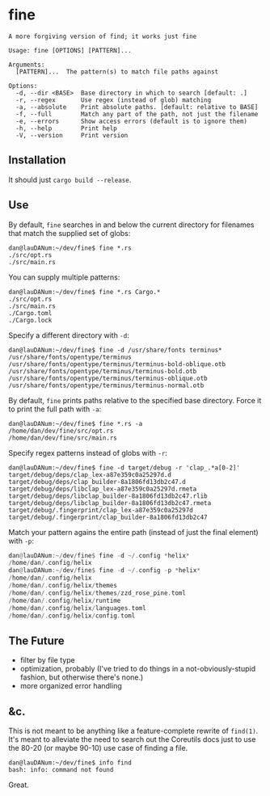 # fine

```text
A more forgiving version of find; it works just fine

Usage: fine [OPTIONS] [PATTERN]...

Arguments:
  [PATTERN]...  The pattern(s) to match file paths against

Options:
  -d, --dir <BASE>  Base directory in which to search [default: .]
  -r, --regex       Use regex (instead of glob) matching
  -a, --absolute    Print absolute paths. [default: relative to BASE]
  -f, --full        Match any part of the path, not just the filename
  -e, --errors      Show access errors (default is to ignore them)
  -h, --help        Print help
  -V, --version     Print version
```

## Installation

It should just `cargo build --release`.

## Use

By default, `fine` searches in and below the current directory for filenames
that match the supplied set of globs:

```text
dan@lauDANum:~/dev/fine$ fine *.rs
./src/opt.rs
./src/main.rs
```

You can supply multiple patterns:

```text
dan@lauDANum:~/dev/fine$ fine *.rs Cargo.*
./src/opt.rs
./src/main.rs
./Cargo.toml
./Cargo.lock
```

Specify a different directory with `-d`:

```text
dan@lauDANum:~/dev/fine$ fine -d /usr/share/fonts terminus*
/usr/share/fonts/opentype/terminus
/usr/share/fonts/opentype/terminus/terminus-bold-oblique.otb
/usr/share/fonts/opentype/terminus/terminus-bold.otb
/usr/share/fonts/opentype/terminus/terminus-oblique.otb
/usr/share/fonts/opentype/terminus/terminus-normal.otb
```

By default, `fine` prints paths relative to the specified base directory.
Force it to print the full path with `-a`:

```text
dan@lauDANum:~/dev/fine$ fine *.rs -a
/home/dan/dev/fine/src/opt.rs
/home/dan/dev/fine/src/main.rs
```

Specify regex patterns instead of globs with `-r`:

```text
dan@lauDANum:~/dev/fine$ fine -d target/debug -r 'clap_.*a[0-2]'
target/debug/deps/clap_lex-a87e359c0a25297d.d
target/debug/deps/clap_builder-8a1806fd13db2c47.d
target/debug/deps/libclap_lex-a87e359c0a25297d.rmeta
target/debug/deps/libclap_builder-8a1806fd13db2c47.rlib
target/debug/deps/libclap_builder-8a1806fd13db2c47.rmeta
target/debug/.fingerprint/clap_lex-a87e359c0a25297d
target/debug/.fingerprint/clap_builder-8a1806fd13db2c47
```

Match your pattern agains the entire path (instead of just the final
element) with `-p`:

```rust
dan@lauDANum:~/dev/fine$ fine -d ~/.config *helix*
/home/dan/.config/helix
dan@lauDANum:~/dev/fine$ fine -d ~/.config -p *helix*
/home/dan/.config/helix
/home/dan/.config/helix/themes
/home/dan/.config/helix/themes/zzd_rose_pine.toml
/home/dan/.config/helix/runtime
/home/dan/.config/helix/languages.toml
/home/dan/.config/helix/config.toml
```

## The Future

  * filter by file type
  * optimization, probably (I've tried to do things in a
    not-obviously-stupid fashion, but otherwise there's none.)
  * more organized error handling

## &c.

This is not meant to be anything like a feature-complete rewrite
of `find(1)`. It's meant to alleviate the need to search out the
Coreutils docs just to use the 80-20 (or maybe 90-10) use case of
finding a file.

```text
dan@lauDANum:~/dev/fine$ info find
bash: info: command not found
```

Great.